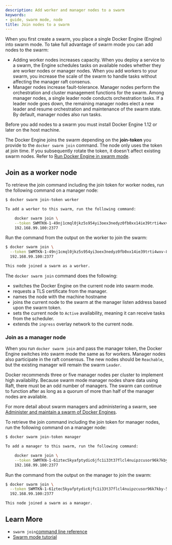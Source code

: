 ```yaml
---
description: Add worker and manager nodes to a swarm
keywords:
- guide, swarm mode, node
title: Join nodes to a swarm
---
```


When you first create a swarm, you place a single Docker Engine (Engine) into
swarm mode. To take full advantage of swarm mode you can add nodes to the swarm:

* Adding worker nodes increases capacity. When you deploy a service to a swarm,
the Engine schedules tasks on available nodes whether they are worker nodes or
manager nodes. When you add workers to your swarm, you increase the scale of
the swarm to handle tasks without affecting the manager raft consenus.
* Manager nodes increase fault-tolerance. Manager nodes perform the
orchestration and cluster management functions for the swarm. Among manager
nodes, a single leader node conducts orchestration tasks. If a leader node
goes down, the remaining manager nodes elect a new leader and resume
orchestration and maintenance of the swarm state. By default, manager nodes
also run tasks.

Before you add nodes to a swarm you must install Docker Engine 1.12 or later on
the host machine.

The Docker Engine joins the swarm depending on the **join-token** you provide to
the `docker swarm join` command. The node only uses the token at join time. If
you subsequently rotate the token, it doesn't affect existing swarm nodes. Refer
to [Run Docker Engine in swarm mode](swarm-mode.md#view-the-join-command-or-update-a-swarm-join-token).

## Join as a worker node

To retrieve the join command including the join token for worker nodes, run the
following command on a manager node:

```bash
$ docker swarm join-token worker

To add a worker to this swarm, run the following command:

    docker swarm join \
    --token SWMTKN-1-49nj1cmql0jkz5s954yi3oex3nedyz0fb0xx14ie39trti4wxv-8vxv8rssmk743ojnwacrr2e7c \
    192.168.99.100:2377
```

Run the command from the output on the worker to join the swarm:

```bash
$ docker swarm join \
  --token SWMTKN-1-49nj1cmql0jkz5s954yi3oex3nedyz0fb0xx14ie39trti4wxv-8vxv8rssmk743ojnwacrr2e7c \
  192.168.99.100:2377

This node joined a swarm as a worker.
```

The `docker swarm join` command does the following:

* switches the Docker Engine on the current node into swarm mode.
* requests a TLS certificate from the manager.
* names the node with the machine hostname
* joins the current node to the swarm at the manager listen address based upon the swarm token.
* sets the current node to `Active` availability, meaning it can receive tasks
from the scheduler.
* extends the `ingress` overlay network to the current node.

### Join as a manager node

When you run `docker swarm join` and pass the manager token, the Docker Engine
switches into swarm mode the same as for workers. Manager nodes also participate
in the raft consensus. The new nodes should be `Reachable`, but the existing
manager will remain the swarm `Leader`.

Docker recommends three or five manager nodes per cluster to implement high
availability. Because swarm mode manager nodes share data using Raft, there
must be an odd number of managers. The swarm can continue to function after as
long as a quorum of more than half of the manager nodes are available.

For more detail about swarm managers and administering a swarm, see
[Administer and maintain a swarm of Docker Engines](admin_guide.md).

To retrieve the join command including the join token for manager nodes, run the
following command on a manager node:

```bash
$ docker swarm join-token manager

To add a manager to this swarm, run the following command:

    docker swarm join \
    --token SWMTKN-1-61ztec5kyafptydic6jfc1i33t37flcl4nuipzcusor96k7kby-5vy9t8u35tuqm7vh67lrz9xp6 \
    192.168.99.100:2377
```

Run the command from the output on the manager to join the swarm:

```bash
$ docker swarm join \
  --token SWMTKN-1-61ztec5kyafptydic6jfc1i33t37flcl4nuipzcusor96k7kby-5vy9t8u35tuqm7vh67lrz9xp6 \
  192.168.99.100:2377

This node joined a swarm as a manager.
```

## Learn More

* `swarm join`[command line reference](../reference/commandline/swarm_join.md)
* [Swarm mode tutorial](swarm-tutorial/index.md)
